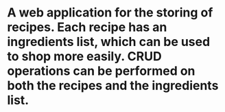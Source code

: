 # A web application for the storing of recipes. Each recipe has an ingredients list, which can be used to shop more easily. CRUD operations can be performed on both the recipes and the ingredients list.
